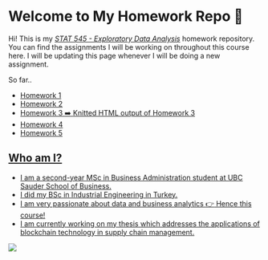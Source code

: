 # Welcome to My Homework Repo :star2:

Hi! This is my <a href="https://stat545.stat.ubc.ca/#html">*STAT 545 - Exploratory Data Analysis*</a> homework repository. You can find the assignments I will be working on throughout this course here. I will be updating this page whenever I will be doing a new assignment.


So far..

- <a href="https://github.com/STAT545-UBC-hw-2019-20/stat545-hw-aylinmumcular/tree/master/Homework%201#html"> Homework 1
- <a href="https://github.com/STAT545-UBC-hw-2019-20/stat545-hw-aylinmumcular/tree/master/Homework%202"> Homework 2 
- <a href="https://github.com/STAT545-UBC-hw-2019-20/stat545-hw-aylinmumcular/tree/master/Homework%203"> Homework 3
 :arrow_right:  <a href="https://stat545-ubc-hw-2019-20.github.io/stat545-hw-aylinmumcular/Homework%203/HW3-Data-Analysis.html"> Knitted HTML output of Homework 3
- <a href="https://github.com/STAT545-UBC-hw-2019-20/stat545-hw-aylinmumcular/tree/master/Homework%204"> Homework 4
- <a href="https://github.com/STAT545-UBC-hw-2019-20/stat545-hw-aylinmumcular/tree/master/Homework%205"> Homework 5

## Who am I?

- I am a second-year MSc in Business Administration student at UBC Sauder School of Business. 
- I did my BSc in Industrial Engineering in Turkey. 
- I am very passionate about data and business analytics :point_right: Hence this course! 
- I am currently working on my thesis which addresses the applications of blockchain technology in supply chain management. 

![](https://imgs.xkcd.com/comics/git_commit.png)


